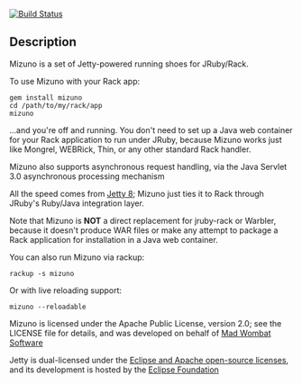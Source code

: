 [![Build Status](https://travis-ci.org/mizunorb/mizuno.svg?branch=master)](https://travis-ci.org/mizunorb/mizuno)

## Description

Mizuno is a set of Jetty-powered running shoes for JRuby/Rack.

To use Mizuno with your Rack app:

    gem install mizuno
    cd /path/to/my/rack/app
    mizuno

...and you're off and running.  You don't need to set up a Java web
container for your Rack application to run under JRuby, because Mizuno
works just like Mongrel, WEBRick, Thin, or any other standard Rack
handler.

Mizuno also supports asynchronous request handling, via the Java Servlet
3.0 asynchronous processing mechanism

All the speed comes from [Jetty 8](https://wiki.eclipse.org/Jetty); Mizuno just ties it to Rack through
JRuby's Ruby/Java integration layer.

Note that Mizuno is **NOT** a direct replacement for jruby-rack or Warbler,
because it doesn't produce WAR files or make any attempt to package a
Rack application for installation in a Java web container.

You can also run Mizuno via rackup:

    rackup -s mizuno

Or with live reloading support:

    mizuno --reloadable

Mizuno is licensed under the Apache Public License, version 2.0; see
the LICENSE file for details, and was developed on behalf of 
[Mad Wombat Software](http://www.madwombat.com)

Jetty is dual-licensed under the [Eclipse and Apache open-source 
licenses](http://www.eclipse.org/jetty/licenses.php), and its
development is hosted by the [Eclipse 
Foundation](http://www.eclipse.org/jetty/)
